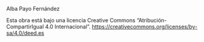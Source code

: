 Alba Payo Fernández

Esta obra está bajo una licencia Creative Commons
“Atribución-CompartirIgual 4.0 Internacional”.
https://creativecommons.org/licenses/by-sa/4.0/deed.es
